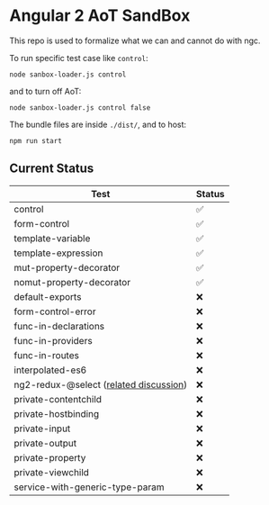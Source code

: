 # Angular 2 AoT SandBox
This repo is used to formalize what we can and cannot do with ngc.

To run specific test case like `control`:
```
node sanbox-loader.js control
```
and to turn off AoT:
```
node sanbox-loader.js control false
```
The bundle files are inside `./dist/`, and to host:
```
npm run start
```
## Current Status

| Test | Status |
| --- | --- |
| control | ✅ |
| form-control | ✅ |
| template-variable | ✅ |
| template-expression | ✅ |
| mut-property-decorator | ✅ |  
| nomut-property-decorator | ✅ |
| default-exports | ❌ |
| form-control-error | ❌ |
| func-in-declarations| ❌ |
| func-in-providers | ❌ |
| func-in-routes | ❌ |
| interpolated-es6 | ❌ |
| ng2-redux-@select ([related discussion](https://github.com/angular-redux/ng2-redux/issues/236)) | ❌ |
| private-contentchild | ❌ |
| private-hostbinding | ❌ |
| private-input | ❌ |
| private-output | ❌ |  
| private-property | ❌ |
| private-viewchild | ❌ |
| service-with-generic-type-param | ❌ |
